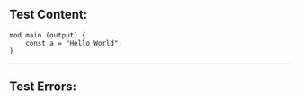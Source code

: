 
Test Content: 
-------------------------
```
mod main (output) { 
    const a = "Hello World";
}
```
------------------------

Test Errors:
-------------------------
```

```
